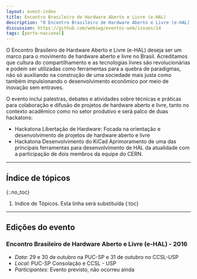 ```yaml
---
layout: event-index
title: Encontro Brasileiro de Hardware Aberto e Livre (e-HAL)
description: "O Encontro Brasileiro de Hardware Aberto e Livre (e-HAL) deseja ser um marco para o movimento de hardware aberto e livre no Brasil."
discussion: https://github.com/webiwg/eventos-web/issues/14
tags: [porte-nacional]
---
```


O Encontro Brasileiro de Hardware Aberto e Livre (e-HAL) deseja ser um marco
para o movimento de hardware aberto e livre no Brasil. Acreditamos que cultura
do compartilhamento e as tecnologias livres são revolucionárias e podem ser
utilizadas como ferramentas para a quebra de paradigmas, não só auxiliando na
construção de uma sociedade mais justa como também impulsionando o
desenvolvimento econômico por meio de inovação sem entraves.

O evento inclui palestras, debates e atividades sobre técnicas e práticas para
colaboração e difusão de projetos de hardware aberto e livre, tanto no contexto
acadêmico como no setor produtivo e será palco de duas hackatons:

 * Hackatona Libertação de Hardware: Focada na orientação e desenvolvimento de
 projetos de hardware aberto e livre
 * Hackatona Desenvolvimento do KiCad
Aprimoramento de uma das principais ferramentas para desenvolvimento de HAL da
atualidade com a participação de dois membros da equipe do CERN.

<!-- Geração automática de índice, inicio -->
<hr>
<nav  markdown="1">

## Índice de tópicos
{:.no_toc}

1. Indice de Tópicos. Esta linha será substituída
{:toc}

</nav>
<hr>
<!-- Geração automática de índice, fim -->

## Edições do evento

###  Encontro Brasileiro de Hardware Aberto e Livre (e-HAL) - 2016
- *Data*: 29 e 30 de outubro na PUC-SP e 31 de outubro no CCSL-USP
- *Local*: PUC-SP Consolação e CCSL - USP
- *Participantes*: Evento previsto, não ocorreu ainda
